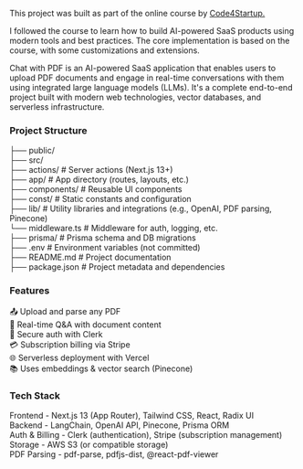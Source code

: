 This project was built as part of the online course by [Code4Startup.](https://code4startup.com/ai_saas/)

I followed the course to learn how to build AI-powered SaaS products using modern tools and best practices. The core implementation is based on the course, with some customizations and extensions.

Chat with PDF is an AI-powered SaaS application that enables users to upload PDF documents and engage in real-time conversations with them using integrated large language models (LLMs). It's a complete end-to-end project built with modern web technologies, vector databases, and serverless infrastructure.

### Project Structure

├── public/  
├── src/  
	     ├── actions/            # Server actions (Next.js 13+)  
	     ├── app/                # App directory (routes, layouts, etc.)  
	     ├── components/         # Reusable UI components  
	     ├── const/              # Static constants and configuration  
	     ├── lib/                # Utility libraries and integrations (e.g., OpenAI, PDF parsing, Pinecone)  
	     └── middleware.ts       # Middleware for auth, logging, etc.  
├── prisma/                 # Prisma schema and DB migrations  
├── .env                    # Environment variables (not committed)  
├── README.md               # Project documentation  
├── package.json            # Project metadata and dependencies  

### Features

📤 Upload and parse any PDF  
💬 Real-time Q&A with document content  
🔐 Secure auth with Clerk  
💳 Subscription billing via Stripe  
🌐 Serverless deployment with Vercel  
📚 Uses embeddings & vector search (Pinecone)  

### Tech Stack

Frontend -	Next.js 13 (App Router), Tailwind CSS, React, Radix UI  
Backend -	LangChain, OpenAI API, Pinecone, Prisma ORM  
Auth & Billing -	Clerk (authentication), Stripe (subscription management)  
Storage -	AWS S3 (or compatible storage)  
PDF Parsing -	pdf-parse, pdfjs-dist, @react-pdf-viewer  


